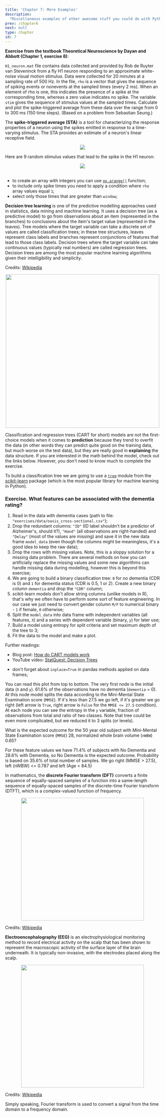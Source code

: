 ```yaml
---
title: 'Chapter 7: More Examples'
description:
  "Miscellaneous examples of other awesome stuff you could do with Python to deal with \"real-world\" problems."
prev: /chapter6
next: null
type: chapter
id: 7
---
```


<exercise id="1" title="Spike-triggered average">

**Exercise from the textbook Theoretical Neuroscience by Dayan and Abbott (Chapter 1, exercise 8)**:

`H1_neuron.mat` file contains data collected and provided by Rob de Ruyter van Steveninck from a fly H1 neuron responding to an approximate white-noise visual motion stimulus. Data were collected for 20 minutes at a sampling rate of 500 Hz. In the file, `rho` is a vector that gives the sequence of spiking events or nonevents at the sampled
times (every 2 ms). When an element of rho is one, this indicates the presence of a spike at the corresponding time, whereas a zero value indicates no spike. The variable `stim` gives the sequence of stimulus values at the sampled times. Calculate and plot the spike-triggered average from these data over the range from 0 to 300 ms (150 time
steps). (Based on a problem from Sebastian Seung.)

The **spike-triggered average (STA)** is a tool for characterizing the response properties of a neuron using the spikes emitted in response to a time-varying stimulus. The STA provides an estimate of a neuron's linear receptive field.

<center><img src="cases/sta.png"></center>

Here are 9 random stimulus values that lead to the spike in the H1 neuron:

<center><img src="cases/neuron_resp.png"></center>
<br>
<codeblock id="07_01">

* to create an array with integers you can use [`np.arange()`](https://numpy.org/doc/stable/reference/generated/numpy.arange.html) function;
* to include only spike times you need to apply a condition where `rho` array values equal `1`;
* select only those times that are greater than `window`;

</codeblock>

</exercise>

<exercise id="2" title="Reducing the uncertainty with Decision Tree model">

**Decision tree learning** is one of the predictive modelling approaches used in statistics, data mining and machine learning. It uses a decision tree (as a predictive model) to go from observations about an item (represented in the branches) to conclusions about the item's target value (represented in the leaves). Tree models where the target variable can take a discrete set of values are called classification trees; in these tree structures, leaves represent class labels and branches represent conjunctions of features that lead to those class labels. Decision trees where the target variable can take continuous values (typically real numbers) are called regression trees. Decision trees are among the most popular machine learning algorithms given their intelligibility and simplicity.

Credits: [Wikipedia](https://en.wikipedia.org/wiki/Decision_tree_learning)

<center><img src="https://defme.xyz/post/how-do-cart-models-work/trees.jpg" width="500"></center>

Classification and regression trees (CART for short) models are not the first-choice models when it comes to **prediction** because they trend to overfit the data (in other words they can predict quite good on the training data, but much worse on the test data), but they are really good in **explaining** the data structure. If you are interested in the math behind the model, check out the links below. However, you don't need to know much to complete the exercise.

To build a classification tree we are going to use a [`tree`](https://scikit-learn.org/stable/modules/tree.html) module from the [scikit-learn](https://scikit-learn.org/stable/index.html) package (which is the most popular library for machine learning in Python).

### Exercise. What features can be associated with the dementia rating?

1. Read in the data with dementia cases (path to file: `"exercises/data/oasis_cross-sectional.csv"`);
2. Drop the redundant columns: `"ID"` (ID label shouldn't be a predictor of Alzheimer's, should it?), `"Hand"` (all observations are right-handed) and `"Delay"` (most of the values are missing) and save it in the new data frame `model_data` (even though the columns might be meaningless, it's a good idea to keep the raw data);
3. Drop the rows with missing values. Note, this is a sloppy solution for a missing data problem. There are several methods on how you can artificially replace the missing values and some new algorithms can handle missing data during modelling, however this is beyond this exercise;
4. We are going to build a binary classification tree: `0` for no dementia (CDR is 0) and `1` for dementia status (CDR is 0.5, 1 or 2). Create a new binary column `dementia` and drop the `"CDR"` column;
5. scikit-learn models don't allow string columns (unlike models in R), that's why we often have to perform some sort of feature engineering. In our case we just need to convert gender column `M/F` to numerical binary - `1` if female, `0` otherwise;
6. Split the `model_data` into data frame with independent variables (all features, `X`) and a series with dependent variable (binary, `y`) for later use;
7. Build a model using entropy for split criteria and set maximum depth of the tree to 3;
8. Fit the data to the model and make a plot.

Further readings:
* Blog post: [How do CART models work](https://defme.xyz/post/how-do-cart-models-work/)
* YouTube video: [StatQuest: Decision Trees](https://youtu.be/7VeUPuFGJHk)

<codeblock id="07_02">

* don't forget about `inplace=True` in pandas methods applied on data frames;

</codeblock>

You can read this plot from top to bottom. The very first node is the initial data (`X` and `y`). 61.6% of the observations have no dementia (`dementia` = 0). At this node model splits the data according to the Mini-Mental State Examination score (`MMSE`). If it's less than 27.5 we go left, if it's greater we go right (left arrow is `True`, right arrow is `False` for the `MMSE <= 27.5` condition). At each node you can see the entropy in the `y` variable, fraction of observations from total and ratio of two classes. Note that tree could be even more complicated, but we reduced it to 3 splits (or levels).

What is the expected outcome for the 50 year old subject with Mini-Mental State Examination score (`MMSE`) 28, normalized whole brain volume (`nWBW`) 0.65?

<choice id="1">
<opt text="Dementia (with probability 28.6%)" >
For these feature values we have 71.4% of subjects with No Dementia and 28.6% with Dementia, so No Dementia is the expected outcome.
</opt>

<opt text="No Dementia (with probability 71.4%)" correct="true">
Probability is based on 35.6% of total number of samples.
</opt>

<opt text="No Dementia (with probability 100%)">
We go right (MMSE > 27.5), left (nWBW) <= 0.787 and left (Age < 84.5)
</opt>
</choice>

</exercise>

<exercise id="3" title="Fourier Transform of the EEG signals">

In mathematics, the **discrete Fourier transform (DFT)** converts a finite sequence of equally-spaced samples of a function into a same-length sequence of equally-spaced samples of the discrete-time Fourier transform (DTFT), which is a complex-valued function of frequency.

<center><img src="https://upload.wikimedia.org/wikipedia/commons/8/8b/Fourier_transform_-_time_shifted_signal.gif" width="400"></center>

Credits: [Wikipedia](https://en.wikipedia.org/wiki/Discrete_Fourier_transform)

**Electroencephalography (EEG)** is an electrophysiological monitoring method to record electrical activity on the scalp that has been shown to represent the macroscopic activity of the surface layer of the brain underneath. It is typically non-invasive, with the electrodes placed along the scalp.

<center><img src="https://upload.wikimedia.org/wikipedia/commons/2/26/Spike-waves.png" width="400"></center>

Credits: [Wikipedia](https://en.wikipedia.org/wiki/Electroencephalography)


Simply speaking, Fourier transform is used to convert a signal from the time domain to a frequency domain.

<codeblock id="07_03">


</codeblock>

</exercise>
